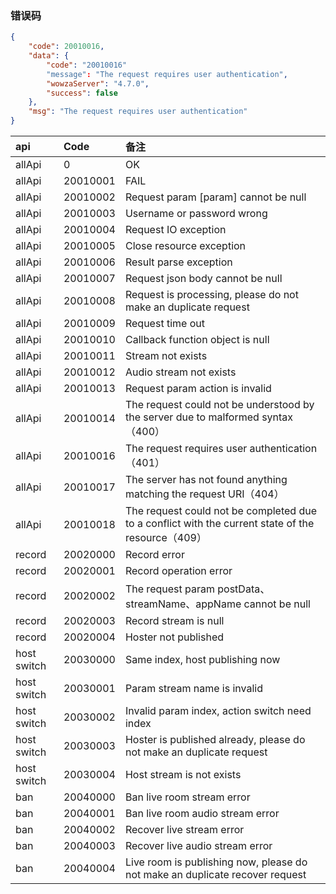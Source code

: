 ### 错误码

```json
{
	"code": 20010016,
	"data": {
		"code": "20010016"
		"message": "The request requires user authentication",
		"wowzaServer": "4.7.0",
		"success": false
	},
	"msg": "The request requires user authentication"
}
```


|api|Code|备注|
|:--|:--|:--|
|allApi|0|OK|
|allApi|20010001|FAIL|
|allApi|20010002|Request param [param] cannot be null|
|allApi|20010003|Username or password wrong|
|allApi|20010004|Request IO exception|
|allApi|20010005|Close resource exception|
|allApi|20010006|Result parse exception|
|allApi|20010007|Request json body cannot be null|
|allApi|20010008|Request is processing, please do not make an duplicate request|
|allApi|20010009|Request time out|
|allApi|20010010|Callback function object is null|
|allApi|20010011|Stream not exists|
|allApi|20010012|Audio stream not exists|
|allApi|20010013|Request param action is invalid|
|allApi|20010014|The request could not be understood by the server due to malformed syntax（400）|
|allApi|20010016|The request requires user authentication（401）|
|allApi|20010017|The server has not found anything matching the request URI（404）|
|allApi|20010018|The request could not be completed due to a conflict with the current state of the resource（409）|
|record|20020000|Record error|
|record|20020001|Record operation error|
|record|20020002|The request param postData、streamName、appName cannot be null|
|record|20020003|Record stream is null|
|record|20020004|Hoster not published|
|host switch|20030000|Same index, host publishing now|
|host switch|20030001|Param stream name is invalid|
|host switch|20030002|Invalid param index, action switch need index|
|host switch|20030003|Hoster is published already, please do not make an duplicate request|
|host switch|20030004|Host stream is not exists|
|ban|20040000|Ban live room stream error|
|ban|20040001|Ban live room audio stream error|
|ban|20040002|Recover live stream error|
|ban|20040003|Recover live audio stream error|
|ban|20040004|Live room is publishing now, please do not make an duplicate recover request|